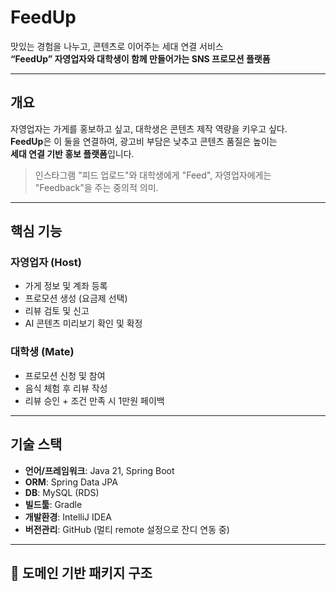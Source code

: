 # FeedUp

맛있는 경험을 나누고, 콘텐츠로 이어주는 세대 연결 서비스  
**“FeedUp” 자영업자와 대학생이 함께 만들어가는 SNS 프로모션 플랫폼**

---

## 개요

자영업자는 가게를 홍보하고 싶고, 대학생은 콘텐츠 제작 역량을 키우고 싶다.  
**FeedUp**은 이 둘을 연결하여, 광고비 부담은 낮추고 콘텐츠 품질은 높이는  
**세대 연결 기반 홍보 플랫폼**입니다.

> 인스타그램 "피드 업로드"와 대학생에게 "Feed", 자영업자에게는 "Feedback"을 주는 중의적 의미.

---

## 핵심 기능 

### 자영업자 (Host)
- 가게 정보 및 계좌 등록
- 프로모션 생성 (요금제 선택)
- 리뷰 검토 및 신고
- AI 콘텐츠 미리보기 확인 및 확정

### 대학생 (Mate)
- 프로모션 신청 및 참여
- 음식 체험 후 리뷰 작성
- 리뷰 승인 + 조건 만족 시 1만원 페이백

---

## 기술 스택

- **언어/프레임워크**: Java 21, Spring Boot
- **ORM**: Spring Data JPA
- **DB**: MySQL (RDS)
- **빌드툴**: Gradle
- **개발환경**: IntelliJ IDEA
- **버전관리**: GitHub (멀티 remote 설정으로 잔디 연동 중)

---

## 📁 도메인 기반 패키지 구조

